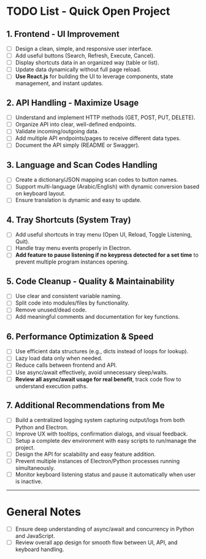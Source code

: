 # TODO List - Quick Open Project

## 1. Frontend - UI Improvement

- [ ]  Design a clean, simple, and responsive user interface.
- [ ]  Add useful buttons (Search, Refresh, Execute, Cancel).
- [ ]  Display shortcuts data in an organized way (table or list).
- [ ]  Update data dynamically without full page reload.
- [ ]  **Use React.js** for building the UI to leverage components, state management, and instant updates.

## 2. API Handling - Maximize Usage

- [ ]  Understand and implement HTTP methods (GET, POST, PUT, DELETE).
- [ ]  Organize API into clear, well-defined endpoints.
- [ ]  Validate incoming/outgoing data.
- [ ]  Add multiple API endpoints/pages to receive different data types.
- [ ]  Document the API simply (README or Swagger).

## 3. Language and Scan Codes Handling

- [ ]  Create a dictionary/JSON mapping scan codes to button names.
- [ ]  Support multi-language (Arabic/English) with dynamic conversion based on keyboard layout.
- [ ]  Ensure translation is dynamic and easy to update.

## 4. Tray Shortcuts (System Tray)

- [ ]  Add useful shortcuts in tray menu (Open UI, Reload, Toggle Listening, Quit).
- [ ]  Handle tray menu events properly in Electron.
- [ ]  **Add feature to pause listening if no keypress detected for a set time** to prevent multiple program instances opening.

## 5. Code Cleanup - Quality & Maintainability

- [ ]  Use clear and consistent variable naming.
- [ ]  Split code into modules/files by functionality.
- [ ]  Remove unused/dead code.
- [ ]  Add meaningful comments and documentation for key functions.

## 6. Performance Optimization & Speed

- [ ]  Use efficient data structures (e.g., dicts instead of loops for lookup).
- [ ]  Lazy load data only when needed.
- [ ]  Reduce calls between frontend and API.
- [ ]  Use async/await effectively, avoid unnecessary sleep/waits.
- [ ]  **Review all async/await usage for real benefit**, track code flow to understand execution paths.

## 7. Additional Recommendations from Me

- [ ]  Build a centralized logging system capturing output/logs from both Python and Electron.
- [ ]  Improve UX with tooltips, confirmation dialogs, and visual feedback.
- [ ]  Setup a complete dev environment with easy scripts to run/manage the project.
- [ ]  Design the API for scalability and easy feature addition.
- [ ]  Prevent multiple instances of Electron/Python processes running simultaneously.
- [ ]  Monitor keyboard listening status and pause it automatically when user is inactive.

---

# General Notes

- [ ]  Ensure deep understanding of async/await and concurrency in Python and JavaScript.
- [ ]  Review overall app design for smooth flow between UI, API, and keyboard handling.
